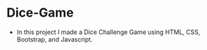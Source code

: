 # Dice-Game

* In this project I made a Dice Challenge Game using HTML, CSS, Bootstrap, and Javascript.
